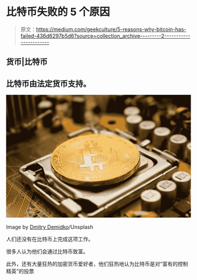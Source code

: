 # 比特币失败的 5 个原因

> 原文：<https://medium.com/geekculture/5-reasons-why-bitcoin-has-failed-436d6297b5d6?source=collection_archive---------2----------------------->

## 货币|比特币

## 比特币由法定货币支持。

![](img/90bce77c1b133e64930a5173c5d573ab.png)

Image by [Dmitry Demidko](https://unsplash.com/photos/gOHvUWwN-hE)/Unsplash

人们还没有在比特币上完成这项工作。

很多人认为他们会通过比特币致富。

此外，还有大量狂热的加密货币爱好者，他们狂热地认为比特币是对“富有的控制精英”的投票